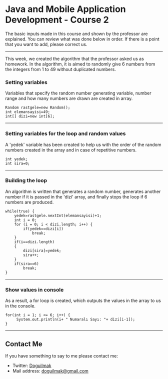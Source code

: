 
# Java and Mobile Application Development - Course 2

The basic inputs made in this course and shown by the professor are explained. You can review what was done below in order. If there is a point that you want to add, please correct us.

---

This week, we created the algorithm that the professor asked us as homework. In the algorithm, it is aimed to randomly give 6 numbers from the integers from 1 to 49 without duplicated numbers.

### Setting variables

Variables that specify the random number generating variable, number range and how many numbers are drawn are created in array.

    Random rastgele=new Random();
	int elemansayisi=49;
	int[] dizi=new int[6];

---

### Setting variables for the loop and random values

A 'yedek' variable has been created to help us with the order of the random numbers created in the array and in case of repetitive numbers.

    
	int yedek;
	int sira=0;

---

### Building the loop

An algorithm is written that generates a random number, generates another number if it is passed in the 'dizi' array, and finally stops the loop if 6 numbers are produced.


	while(true) {
		yedek=rastgele.nextInt(elemansayisi)+1;
		int i = 0;
		for (i = 0; i < dizi.length; i++) {
			if(yedek==dizi[i])
				break;
		}
		if(i==dizi.length)
		{
			dizi[sira]=yedek;
			sira++;
		}
		if(sira==6)
			break;
	}	

---

### Show values ​​in console

As a result, a for loop is created, which outputs the values ​​in the array to us in the console.

    for(int i = 1; i <= 6; i++)	{
    	 System.out.println(i+ " Numaralı Sayı: "+ dizi[i-1]);
    }

---

## Contact Me

If you have something to say to me please contact me: 

 - Twitter: [Doguilmak](https://twitter.com/Doguilmak) 
 - Mail address: doguilmak@gmail.com
